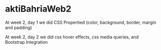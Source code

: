 # aktiBahriaWeb2

At week 2, day 1
we did CSS Propertied (color, background, border, margin and padding)

At week 2, day 2
we did css hover effects, css media queries, and Bootstrap Integration